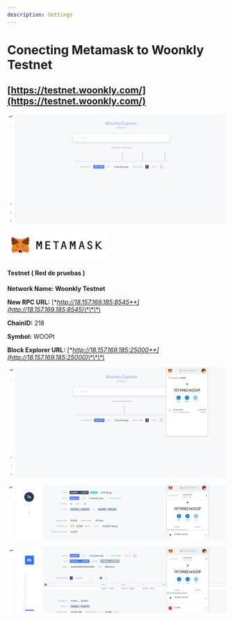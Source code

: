 ```yaml
---
description: Settings
---
```


# Conecting Metamask to Woonkly Testnet

## [https://testnet.woonkly.com/](https://testnet.woonkly.com/)

![](.gitbook/assets/image%20%2822%29.png)

![](.gitbook/assets/image%20%2875%29.png)

#### Testnet \( Red de pruebas \) 

**Network Name: Woonkly Testnet**

**New RPC URL:** [**http://18.157.169.185:8545**](http://18.157.169.185:8545)\*\*\*\*

**ChainID:** 218

**Symbol:** WOOPt

**Block Explorer URL:** [**http://18.157.169.185:25000**](http://18.157.169.185:25000)\*\*\*\*

![](.gitbook/assets/image%20%2854%29.png)

![](.gitbook/assets/image%20%285%29.png)

![](.gitbook/assets/image%20%2878%29.png)

